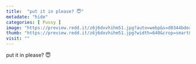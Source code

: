 ```yaml
---
title:  "put it in please? 😇"
metadate: "hide"
categories: [ Pussy ]
image: "https://preview.redd.it/z6j6dxvhihm51.jpg?auto=webp&s=d0344bdeab5148da6a620d445e5729f1369185b6"
thumb: "https://preview.redd.it/z6j6dxvhihm51.jpg?width=640&crop=smart&auto=webp&s=fcfa579ee10c4c12b92cd60534009d36f99dfa47"
visit: ""
---
```

put it in please? 😇
